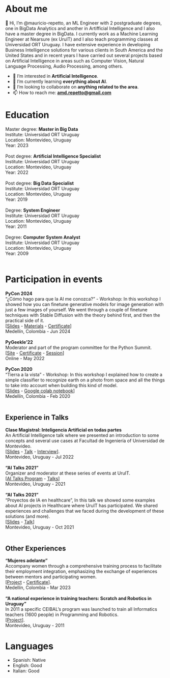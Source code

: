 # About me

👋 Hi, I’m @mauricio-repetto, an ML Engineer with 2 postgraduate degrees, one in BigData Analytics and another in Artifficial Intelligence and I also have a master degree in BigData. I currently work as a Machine Learning Engineer at Nearsure (ex UruIT) and I also teach programming classes at Universidad ORT Uruguay. I have extensive experience in developing Business Intelligence solutions for various clients in South America and the United States and in recent years I have carried out several projects based on Artificial Intelligence in areas such as Computer Vision, Natural Language Processing, Audio Processing, among others.

- 👀 I’m interested in **Artificial Intelligence**.
- 🌱 I’m currently learning **everything about AI**.
- 💞️ I’m looking to collaborate on **anything related to the area**.
- 📫 How to reach me: **amd.repetto@gmail.com**

# Education

Master degree: **Master in Big Data** <br>
Institute: Universidad ORT Uruguay <br>
Location: Montevideo, Uruguay <br>
Year: 2023 <br>
<br>
Post degree: **Artificial Intelligence Specialist** <br>
Institute: Universidad ORT Uruguay <br>
Location: Montevideo, Uruguay <br>
Year: 2022 <br>
 <br>
Post degree: **Big Data Specialist** <br>
Institute: Universidad ORT Uruguay <br>
Location: Montevideo, Uruguay <br>
Year: 2019 <br>
 <br>
Degree: **System Engineer** <br>
Institute: Universidad ORT Uruguay <br>
Location: Montevideo, Uruguay <br>
Year: 2011 <br>
 <br>
Degree: **Computer System Analyst** <br>
Institute: Universidad ORT Uruguay <br>
Location: Montevideo, Uruguay <br>
Year: 2009 <br>
 <br>  
# Participation in events

**PyCon 2024** <br>
“¿Cómo hago para que la AI me conozca?” - Workshop: In this workshop I showed how you can finetune generative models for image generation with just a few images of yourself. We went through a couple of finetune techniques with Stable Diffusion with the theory behind first, and then the practical side of it.  <br>
\[[Slides](https://docs.google.com/presentation/d/16g29yj9itFca0LeLo_akfH78CktxbN83VG5Sp_OKMx8/edit?usp=sharing) - [Materials](http://bit.ly/paicon24_ns) - [Certificate](https://drive.google.com/file/d/1xO_fr98dNs27pN2xIj5U4QtbMbmRNJFu/view)\] <br>
Medellín, Colombia - Jun 2024 <br>
 <br>
**PyGeekle’22** <br>
Moderator and part of the program committee for the Python Summit.  <br>
\[[Site](https://events.geekle.us/python/) - [Certificate](https://verification.givemycertificate.com/v/d6317789-22c8-4d7b-aa5a-ba14031071b1) - [Session](https://youtu.be/2fgBKDT1j8k?list=PLkAZiMVWwm_rtcUxdWkOVVABQ5jRftFuH&t=36104)\] <br> Online - May 2022 <br>
 <br>
**PyCon 2020** <br>
“Tierra a la vista” - Workshop: In this workshop I explained how to create a simple classifier to recognize earth on a photo from space and all the things to take into account when building this kind of model.  <br>
\[[Slides](https://docs.google.com/presentation/d/1fDXMi8M7ZR2ueot6q5cStEwfEaav3NJ_jk02smI_CZY/edit?usp=sharing) - [Google colab notebook](https://drive.google.com/file/d/1neqSeyIqdpufL4EtY6jUirUvWGya0Mkp/view?usp=sharing)\] <br>
Medellín, Colombia - Feb 2020 <br>
 <br>
## Experience in Talks

**Clase Magistral: Inteligencia Artificial en todas partes** <br>
An Artificial Intelligence talk where we presented an introduction to some concepts and several use cases at Facultad de Ingeniería of Universidad de Montevideo.  <br>
\[[Slides](https://docs.google.com/presentation/d/11AzVkRwAwXyVvIh2AKvVtxXx_1R2nd2Wo_R0othvh8Y/edit?usp=sharing) - [Talk](https://youtu.be/6-HR3RxyCQo) - [Interview](https://www.linkedin.com/comm/feed/update/urn%3Ali%3Aactivity%3A6958205167661907968)\]. <br>
Montevideo, Uruguay - Jul 2022 <br>
 <br>
**“AI Talks 2021”** <br>
Organizer and moderator at these series of events at UruIT.  <br>
\[[AI Talks Program](https://digital.uruit.com/ai-talks) - [Talks](https://youtube.com/playlist?list=PLxHptoGq8Bb0JXHU3WzT93clvAgMPNmwP)\] <br>
Montevideo, Uruguay - 2021 <br>
 <br>
**“AI Talks 2021”** <br>
“Proyectos de IA en healthcare”, In this talk we showed some examples about AI projects in Healthcare where UruIT has participated. We shared experiences and challenges that we faced during the development of these solutions (and more).  <br>
\[[Slides](https://docs.google.com/presentation/d/1C_nnkjR8lhhrZndrEvJmbYwjCX_kUZFZYIHxa_x8rZw/edit?usp=sharing) - [Talk](https://youtu.be/clKHG4U-cBI)\] <br>
Montevideo, Uruguay - Oct 2021 <br>
 <br>

 ## Other Experiences

**“Mujeres adelante”**<br>
Accompany women through a comprehensive training process to facilitate their employment integration, emphasizing the exchange of experiences between mentors and participating women. <br>
\[[Project](https://www.fundacioncea.org/mujeresadelante#:~:text=Una%20iniciativa%20que%20busca%20capacitar,ventas%20y%20servicio%20al%20cliente.) - [Certificate](https://insignias.disruptia.co/assertion/a3028679-9efc-44c5-95ef-38e0a4921a41)\].<br>
Medellín, Colombia - Mar 2023<br>
<br>
**“A national experience in training teachers: Scratch and Robotics in Uruguay”**<br>
In 2011 a specific CEIBAL’s program was launched to train all Informatics teachers (1600 people) in Programming and Robotics. <br>
\[[Project](https://dialnet.unirioja.es/descarga/articulo/6041540.pdf)\].<br>
Montevideo, Uruguay - 2011<br>

# Languages

- Spanish: Native
- English: Good
- Italian: Good





